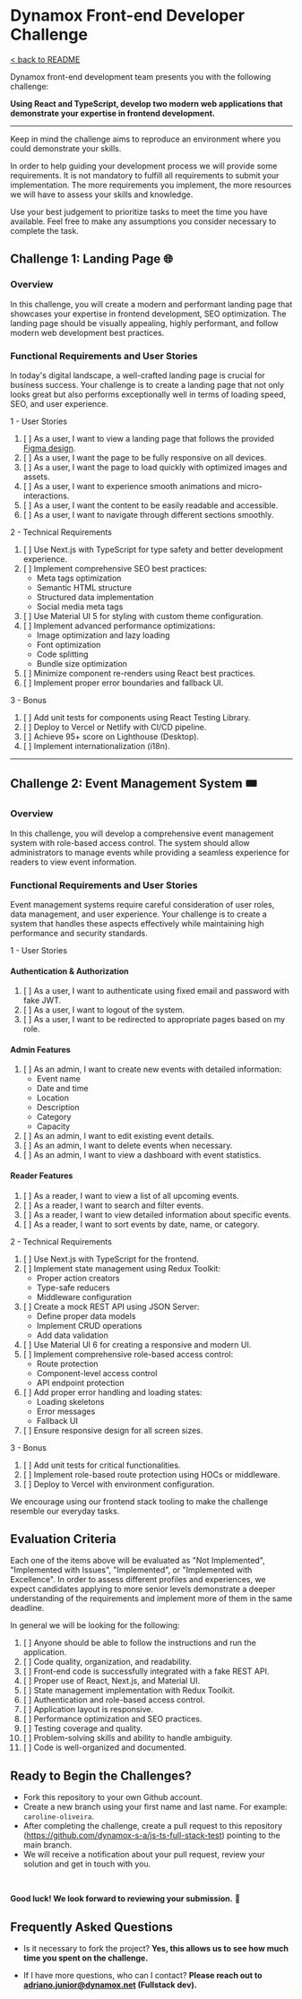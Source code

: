 # Dynamox Front-end Developer Challenge

[< back to README](./README.md)

Dynamox front-end development team presents you with the following challenge:

**Using React and TypeScript, develop two modern web applications that demonstrate your expertise in frontend development.**

---

Keep in mind the challenge aims to reproduce an environment where you could demonstrate your skills. 

In order to help guiding your development process we will provide some requirements. It is not mandatory to fulfill all requirements to submit your implementation. The more requirements you implement, the more resources we will have to assess your skills and knowledge. 

Use your best judgement to prioritize tasks to meet the time you have available. Feel free to make any assumptions you consider necessary to complete the task.

## Challenge 1: Landing Page 🌐

### Overview
In this challenge, you will create a modern and performant landing page that showcases your expertise in frontend development, SEO optimization. The landing page should be visually appealing, highly performant, and follow modern web development best practices.

### Functional Requirements and User Stories

In today's digital landscape, a well-crafted landing page is crucial for business success. Your challenge is to create a landing page that not only looks great but also performs exceptionally well in terms of loading speed, SEO, and user experience.

1 - User Stories
1. [ ] As a user, I want to view a landing page that follows the provided [Figma design](https://www.figma.com/design/nN7CabevxBoFEoje0XZJ84/Test---Frontend---2025?node-id=365-20626&t=17l4SwF33pbLEndT-1).
1. [ ] As a user, I want the page to be fully responsive on all devices.
1. [ ] As a user, I want the page to load quickly with optimized images and assets.
1. [ ] As a user, I want to experience smooth animations and micro-interactions.
1. [ ] As a user, I want the content to be easily readable and accessible.
1. [ ] As a user, I want to navigate through different sections smoothly.

2 - Technical Requirements
1. [ ] Use Next.js with TypeScript for type safety and better development experience.
1. [ ] Implement comprehensive SEO best practices:
   - Meta tags optimization
   - Semantic HTML structure
   - Structured data implementation
   - Social media meta tags
1. [ ] Use Material UI 5 for styling with custom theme configuration.
1. [ ] Implement advanced performance optimizations:
   - Image optimization and lazy loading
   - Font optimization
   - Code splitting
   - Bundle size optimization
1. [ ] Minimize component re-renders using React best practices.
1. [ ] Implement proper error boundaries and fallback UI.

3 - Bonus
1. [ ] Add unit tests for components using React Testing Library.
1. [ ] Deploy to Vercel or Netlify with CI/CD pipeline.
1. [ ] Achieve 95+ score on Lighthouse (Desktop).
1. [ ] Implement internationalization (i18n).

---

## Challenge 2: Event Management System 🎟️

### Overview
In this challenge, you will develop a comprehensive event management system with role-based access control. The system should allow administrators to manage events while providing a seamless experience for readers to view event information.

### Functional Requirements and User Stories

Event management systems require careful consideration of user roles, data management, and user experience. Your challenge is to create a system that handles these aspects effectively while maintaining high performance and security standards.

1 - User Stories

#### Authentication & Authorization
1. [ ] As a user, I want to authenticate using fixed email and password with fake JWT.
2. [ ] As a user, I want to logout of the system.
3. [ ] As a user, I want to be redirected to appropriate pages based on my role.

#### Admin Features
1. [ ] As an admin, I want to create new events with detailed information:
   - Event name
   - Date and time
   - Location
   - Description
   - Category
   - Capacity
1. [ ] As an admin, I want to edit existing event details.
1. [ ] As an admin, I want to delete events when necessary.
1. [ ] As an admin, I want to view a dashboard with event statistics.

#### Reader Features
1. [ ] As a reader, I want to view a list of all upcoming events.
1. [ ] As a reader, I want to search and filter events.
1. [ ] As a reader, I want to view detailed information about specific events.
1. [ ] As a reader, I want to sort events by date, name, or category.

2 - Technical Requirements
1. [ ] Use Next.js with TypeScript for the frontend.
1. [ ] Implement state management using Redux Toolkit:
   - Proper action creators
   - Type-safe reducers
   - Middleware configuration
1. [ ] Create a mock REST API using JSON Server:
   - Define proper data models
   - Implement CRUD operations
   - Add data validation
1. [ ] Use Material UI 6 for creating a responsive and modern UI.
1. [ ] Implement comprehensive role-based access control:
   - Route protection
   - Component-level access control
   - API endpoint protection
1. [ ] Add proper error handling and loading states:
   - Loading skeletons
   - Error messages
   - Fallback UI
1. [ ] Ensure responsive design for all screen sizes.

3 - Bonus
1. [ ] Add unit tests for critical functionalities.
1. [ ] Implement role-based route protection using HOCs or middleware.
2. [ ] Deploy to Vercel with environment configuration.

We encourage using our frontend stack tooling to make the challenge resemble our everyday tasks.

## Evaluation Criteria

Each one of the items above will be evaluated as "Not Implemented", "Implemented with Issues", "Implemented", or "Implemented with Excellence". In order to assess different profiles and experiences, we expect candidates applying to more senior levels demonstrate a deeper understanding of the requirements and implement more of them in the same deadline.

In general we will be looking for the following:
1. [ ] Anyone should be able to follow the instructions and run the application.
1. [ ] Code quality, organization, and readability.
1. [ ] Front-end code is successfully integrated with a fake REST API.
2. [ ] Proper use of React, Next.js, and Material UI.
3. [ ] State management implementation with Redux Toolkit.
4. [ ] Authentication and role-based access control.
5. [ ] Application layout is responsive.
6. [ ] Performance optimization and SEO practices.
7. [ ] Testing coverage and quality.
8. [ ] Problem-solving skills and ability to handle ambiguity.
9. [ ] Code is well-organized and documented.

## Ready to Begin the Challenges?

* Fork this repository to your own Github account.
* Create a new branch using your first name and last name. For example: `caroline-oliveira`.
* After completing the challenge, create a pull request to this repository (https://github.com/dynamox-s-a/js-ts-full-stack-test) pointing to the main branch.
* We will receive a notification about your pull request, review your solution and get in touch with you.
<br>

**Good luck! We look forward to reviewing your submission.** 🚀

## Frequently Asked Questions

* Is it necessary to fork the project?
  **Yes, this allows us to see how much time you spent on the challenge.**

* If I have more questions, who can I contact?
  **Please reach out to <adriano.junior@dynamox.net> (Fullstack dev).**
